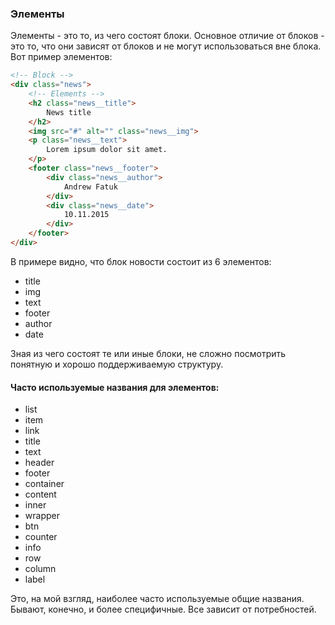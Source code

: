 ### Элементы

Элементы - это то, из чего состоят блоки. Основное отличие от блоков - это то, что они зависят от блоков и не могут использоваться вне блока. Вот пример элементов:

```html
<!-- Block -->
<div class="news">
	<!-- Elements -->
	<h2 class="news__title">
		News title
	</h2>
	<img src="#" alt="" class="news__img">
	<p class="news__text">
		Lorem ipsum dolor sit amet.
	</p>
	<footer class="news__footer">
		<div class="news__author">
			Andrew Fatuk
		</div>
		<div class="news__date">
			10.11.2015
		</div>
	</footer>
</div>
```

В примере видно, что блок новости состоит из 6 элементов:

* title
* img
* text
* footer
* author
* date

Зная из чего состоят те или иные блоки, не сложно посмотрить понятную и хорошо поддерживаемую структуру.


#### Часто используемые названия для элементов:

* list
* item
* link
* title
* text
* header
* footer
* container
* content
* inner
* wrapper
* btn
* counter
* info
* row
* column
* label

Это, на мой взгляд, наиболее часто используемые общие названия. Бывают, конечно, и более специфичные. Все зависит от потребностей.
